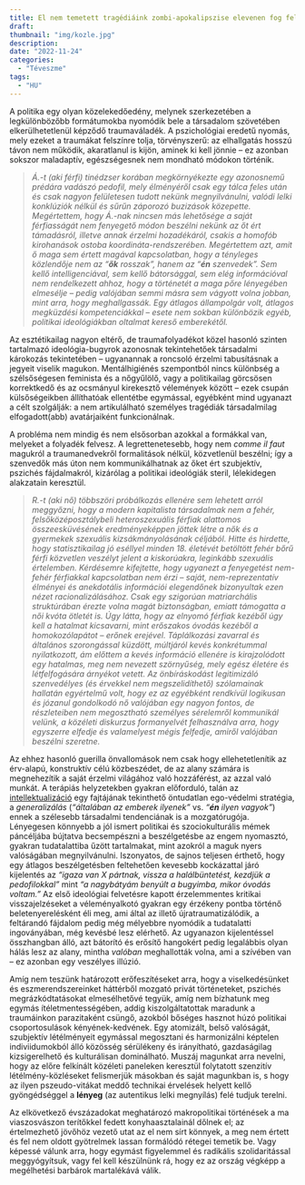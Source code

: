 ```yaml
---
title: El nem temetett tragédiáink zombi-apokalipszise elevenen fog felfalni minket
draft: 
thumbnail: "img/kozle.jpg"
description: 
date: "2022-11-24"
categories:
  - "Téveszme"
tags:
  - "HU"
---
```


A politika egy olyan közelekedőedény, melynek szerkezetében a legkülönbözőbb formátumokba nyomódik bele a társadalom szövetében elkerülhetetlenül képződő traumaváladék. A pszichológiai eredetű nyomás, mely ezeket a traumákat felszínre tolja, törvényszerű: az elhallgatás hosszú távon nem működik, akaratlanul is kijön, aminek ki kell jönnie – ez azonban sokszor maladaptív, egészségesnek nem mondható módokon történik.

>*Á.-t (aki férfi) tinédzser korában megkörnyékezte egy azonosnemű prédára vadászó pedofil, mely élményéről csak egy tálca feles után és csak nagyon felületesen tudott nekünk megnyilvánulni, valódi lelki konklúziók nélkül és sűrűn záporozó buzizások közepette. Megértettem, hogy Á.-nak nincsen más lehetősége a saját férfiasságát nem fenyegető módon beszélni nekünk az őt ért támadásról, illetve annak érzelmi hozadékáról, csakis a homofób kirohanások ostoba koordináta-rendszerében. Megértettem azt, amit ő maga sem értett magával kapcsolatban, hogy a tényleges közlendője nem az “**ők** rosszak”, hanem az “**én** szenvedek”. Sem kellő intelligenciával, sem kellő bátorsággal, sem elég információval nem rendelkezett ahhoz, hogy a történetét a maga pőre lényegében elmesélje – pedig valójában semmi másra sem vágyott volna jobban, mint arra, hogy meghallgassák. Egy átlagos állampolgár volt, átlagos megküzdési kompetenciákkal – esete nem sokban különbözik egyéb, politikai ideológiákban oltalmat kereső emberekétől.*

Az esztétikailag nagyon eltérő, de traumafolyadékot közel hasonló szinten tartalmazó ideológia-bugyrok azonosnak tekintehetőek társadalmi károkozás tekintetében – ugyanannak a roncsoló érzelmi tabusításnak a jegyeit viselik magukon. Mentálhigiénés szempontból nincs különbség a szélsőségesen feminista és a nőgyűlölő, vagy a politikailag görcsösen korrektkedő és az ocsmányul kirekesztő vélemények között – ezek csupán külsőségeikben állíthatóak ellentétbe egymással, egyébként mind ugyanazt a célt szolgálják: a nem artikulálható személyes tragédiák társadalmilag elfogadott(abb) avatárjaiként funkcionálnak.

A probléma nem mindig és nem elsősorban azokkal a formákkal van, melyeket a folyadék felvesz. A legrettenetesebb, hogy nem *comme il faut* magukról a traumanedvekről formalitások nélkül, közvetlenül beszélni; így a szenvedők más úton nem kommunikálhatnak az őket ért szubjektív, pszichés fájdalmakról, kizárólag a politikai ideológiák steril, lélekidegen alakzatain keresztül.

>*R.-t (aki nő) többszöri próbálkozás ellenére sem lehetett arról meggyőzni, hogy a modern kapitalista társadalmak nem a fehér, felsőközéposztálybeli heteroszexuális férfiak alattomos összeesküvésének eredményeképpen jöttek létre a nők és a gyermekek szexuális kizsákmányolásának céljából.  Hitte és hirdette, hogy statisztikailag jó eséllyel minden 18. életévét betöltött fehér bőrű férfi közvetlen veszélyt jelent a kiskorúakra, leginkább szexuális értelemben. Kérdésemre kifejtette, hogy ugyanezt a fenyegetést nem-fehér férfiakkal kapcsolatban nem érzi – saját, nem-reprezentatív élményei és anekdotális információi elegendőnek bizonyultak ezen nézet racionalizálásához. Csak egy szigorúan matriarchális struktúrában érezte volna magát biztonságban, emiatt támogatta a női kvóta ötletét is. Úgy látta, hogy az elnyomó férfiak kezéből úgy kell a hatalmat kicsavarni, mint erőszakos óvodás kezéből a homokozólapátot – erőnek erejével. Táplálkozási zavarral és általános szorongással küzdött, múltjáról kevés konkrétummal nyilatkozott, ám előttem a kevés információ ellenére is kirajzolódott egy hatalmas, meg nem nevezett szörnyűség, mely egész életére és létfelfogására árnyékot vetett. Az önbíráskodást legitimizáló szenvedélyes (és érvekkel nem megszelidíthető) szólamainak hallatán egyértelmű volt, hogy ez az egyébként rendkívül logikusan és józanul gondolkodó nő valójában egy nagyon fontos, de részleteiben nem megosztható személyes sérelemről kommunikál velünk, a közéleti diskurzus formanyelvét felhasználva arra, hogy egyszerre elfedje és valamelyest mégis felfedje, amiről valójában beszélni szeretne.*

Az ehhez hasonló guerilla önvallomások nem csak hogy ellehetetlenítik az érv-alapú, konstruktív célú közbeszédet, de az alany számára is megnehezítik a saját érzelmi világához való hozzáférést, az azzal való munkát. A terápiás helyzetekben gyakran előforduló, talán az [intellektualizáció](https://hu.wikipedia.org/wiki/Elh%C3%A1r%C3%ADt%C3%B3_mechanizmus#Intellektualiz%C3%A1ci%C3%B3:~:text=C%C3%A9lja%3A%20%C3%A9rzelmi%20elt%C3%A1volod%C3%A1s,mag%C3%A1t%20az%20elkesered%C3%A9snek.) egy fajtájának tekinthető öntudatlan ego-védelmi stratégia, a *generalizálás* (*“általában az emberek ilyenek”* vs. *“**én** ilyen vagyok”*) ennek a szélesebb társadalmi tendenciának is a mozgatórugója. Lényegesen könnyebb a jól ismert politikai és szociokulturális mémek páncéljába bújtatva becsempészni a beszélgetésbe az engem nyomasztó, gyakran tudatalattiba űzött tartalmakat, mint azokról a maguk nyers valóságában megnyilvánulni. Iszonyatos, de sajnos teljesen érthető, hogy egy átlagos beszélgetésben feltehetően kevesebb kockázattal járó kijelentés az *“igaza van X pártnak, vissza a halálbüntetést, kezdjük a pedofilokkal”* mint *“a nagybátyám benyúlt a bugyimba, mikor óvodás voltam.”* Az első ideológiai felvetésre kapott érzelemmentes kritikai visszajelzéseket a véleményalkotó gyakran egy érzékeny pontba történő beletenyerelésként éli meg, ami által az illető újratraumatizálódik, a feltárandó fájdalom pedig még mélyebbre nyomódik a tudatalatti ingoványában, még kevésbé lesz elérhető. Az ugyanazon kijelentéssel összhangban álló, azt bátorító és erősítő hangokért pedig legalábbis olyan hálás lesz az alany, mintha *valóban* meghallották volna, ami a szívében van – ez azonban egy veszélyes illúzió.

Amíg nem teszünk határozott erőfeszítéseket arra, hogy a viselkedésünket és eszmerendszereinket háttérből mozgató privát történeteket, pszichés megrázkódtatásokat elmesélhetővé tegyük, amíg nem bízhatunk meg egymás ítéletmentességében, addig kiszolgáltatottak maradunk a traumáinkon parazitaként csüngő, azokból bőséges hasznot húzó politikai csoportosulások kényének-kedvének. Egy atomizált, belső valóságát, szubjektív létélményeit egymással megosztani és harmonizálni képtelen indiviidumokból álló közösség sérülékeny és irányítható, gazdaságilag kizsigerelhető és kulturálisan dominálható. Muszáj magunkat arra nevelni, hogy az előre felkínált közéleti paneleken keresztül folytatott szenzitív létélmény-közléseket felismerjük másokban és saját magunkban is, s hogy az ilyen pszeudo-vitákat meddő technikai érvelések helyett kellő gyöngédséggel a **lényeg** (az autentikus lelki megnyílás) felé tudjuk terelni. 

Az elkövetkező évszázadokat meghatározó makropolitikai történések a ma viaszosvászon terítőkkel fedett konyhaasztalainál dőlnek el; az értelmezhető jövőhöz vezető utat az el nem sírt könnyek, a meg nem értett és fel nem oldott gyötrelmek lassan formálódó rétegei temetik be. Vagy képessé válunk arra, hogy egymást figyelemmel és radikális szolidaritással meggyógyítsuk, vagy fel kell készülnünk rá, hogy ez az ország végképp a megélhetési barbárok martalékává válik.

